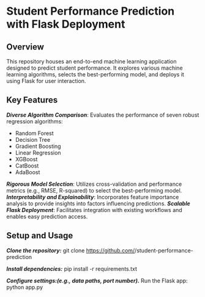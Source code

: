 # Student Performance Prediction with Flask Deployment

## Overview

This repository houses an end-to-end machine learning application designed to predict student performance. It explores various machine learning algorithms, selects the best-performing model, and deploys it using Flask for user interaction.

## Key Features

***Diverse Algorithm Comparison***: Evaluates the performance of seven robust regression algorithms:
- Random Forest
- Decision Tree
- Gradient Boosting
- Linear Regression
- XGBoost
- CatBoost
- AdaBoost

***Rigorous Model Selection***: Utilizes cross-validation and performance metrics (e.g., RMSE, R-squared) to select the best-performing model.
***Interpretability and Explainability***: Incorporates feature importance analysis to provide insights into factors influencing predictions.
***Scalable Flask Deployment***: Facilitates integration with existing workflows and enables easy prediction access.

## Setup and Usage

***Clone the repository:***
git clone https://github.com/<your-username>/student-performance-prediction

***Install dependencies:***
pip install -r requirements.txt

***Configure settings:(e.g., data paths, port number).***
Run the Flask app:
python app.py
